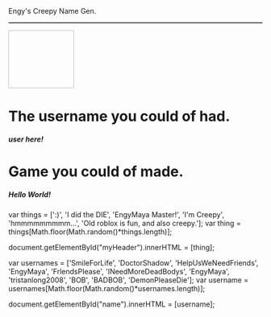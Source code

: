 <!DOCTYPE html>
<html lang="en">
	<head>
		<meta charset="UTF-8" name="viewport" content="width=device-width, initial-scale=1"/>
		<link rel="stylesheet" type="text/css" href="css/bootstrap.css"/>
	</head>
<body>
	<nav class="navbar navbar-default"></nav>
	<div class="col-md-3"></div>
	<div class="col-md-6 well">Engy's Creepy Name Gen.</h3>
		<hr style="border-top:1px dotted #ccc;"/>
		<img id="target" height="115px" width="130px"/>
		<h1>The username you could of had.</h1>
		<h5 id="name">user here!</h5>
		<h1>Game you could of made.</h1>
		<h5 id="myHeader">Hello World!</h5>
	</div>
</body>
<script src="JS.js"></script>
<script src="JS2.js"></script>
<script src="JS3.js"></script>
</html>


 
var things = [':)', 'I did the DIE', 'EngyMaya Master!', 'I'm Creepy', 'hmmmmmmmmm...', 'Old roblox is fun, and also creepy.'];
var thing = things[Math.floor(Math.random()*things.length)];
 
document.getElementById("myHeader").innerHTML = [thing];

var usernames = ['SmileForLife', 'DoctorShadow', 'HelpUsWeNeedFriends', 'EngyMaya', 'FrlendsPIease', 'INeedMoreDeadBodys', 'EngyMaya',  'tristanlong2008', 'BOB', 'BADBOB',  'DemonPleaseDie'];
var username = usernames[Math.floor(Math.random()*usernames.length)];
 
document.getElementById("name").innerHTML = [username];
